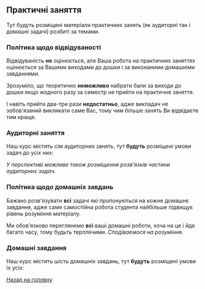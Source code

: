 <!-- 14.05 -->
## Практичні заняття

Тут будуть розміщені матеріали практичних занять (як аудиторні так і домашні задачі) розбиті за темами.

### Політика щодо відвідуваності

Відвідуваність **не** оцінюється, але Ваша робота на практичних заняттях оцінюється за Вашими виходами до дошки і за виконаними домашніми завданнями.

Зрозуміло, що теоретично **неможливо** набрати бали за виходи до дошки якщо жодного разу за семестр не прийти на практичне заняття. 

І навіть прийти два-три рази **недостатньо**, адже викладач не зобов'язаний викликати саме Вас, тому чим більше занять Ви відвідаєте тим краще.

### Аудиторні заняття

Наш курс містить сім аудиторних занять, тут **будуть** розміщені умови задач до усіх них:

<!-- 1. Тема №1: [pdf](classwork/1.pdf), [web](classwork/1.md)

2. Тема №2: [pdf](classwork/2.pdf), [web](classwork/2.md)

3. Тема №3: [pdf](classwork/3.pdf), [web](classwork/3.md)

4. Тема №4: [pdf](classwork/4.pdf), [web](classwork/4.md)

5. Тема №5: [pdf](classwork/5.pdf), [web](classwork/5.md)

6. Тема №6: [pdf](classwork/6.pdf), [web](classwork/6.md)

7. Тема №7: [pdf](classwork/7.pdf), [web](classwork/7.md) -->

_У перспективі можливе також розміщення розв'язків частини аудиторних задач._

### Політика щодо домашніх завдань

Бажано розв'язувати **всі** задачі які пропонуються на кожне домашнє завдання, адже саме самостійна робота студента найбільше підвищує рівень розуміння матеріалу.

Ми обов'язково переглянемо **всі** ваші домашні роботи, хоча на це і йде багато часу, тому будьть терплячими. _Сподіваємося на розуміння._

### Домашні завдання

Наш курс містить шість домашніх завдань, тут **будуть** розміщені умови їх усіх:

<!-- 1. Тема №1: [pdf](homework/1.pdf), [web](homework/1.md)

2. Тема №2: [pdf](homework/2.pdf), [web](homework/2.md)

3. Тема №3: [pdf](homework/3.pdf), [web](homework/3.md)

4. Тема №4: [pdf](homework/4.pdf), [web](homework/4.md)

5. Тема №5: [jpeg](homework/5.jpeg), [web](homework/5.md)

6. Тема №6: [jpeg-1](homework/6.1.jpeg), [jpeg-2](homework/6.2.jpeg), [web](homework/6.md) -->

[Назад на головну](../README.md)
